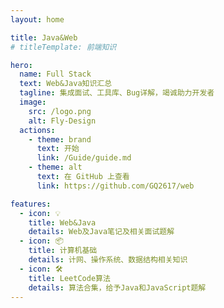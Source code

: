 ```yaml
---
layout: home

title: Java&Web
# titleTemplate: 前端知识

hero:
  name: Full Stack
  text: Web&Java知识汇总
  tagline: 集成面试、工具库、Bug详解，竭诚助力开发者
  image:
    src: /logo.png
    alt: Fly-Design
  actions:
    - theme: brand
      text: 开始
      link: /Guide/guide.md
    - theme: alt
      text: 在 GitHub 上查看
      link: https://github.com/GQ2617/web

features:
  - icon: 💡
    title: Web&Java
    details: Web及Java笔记及相关面试题解
  - icon: 📦
    title: 计算机基础
    details: 计网、操作系统、数据结构相关知识
  - icon: 🛠️
    title: LeetCode算法
    details: 算法合集，给予Java和JavaScript题解
---
```

